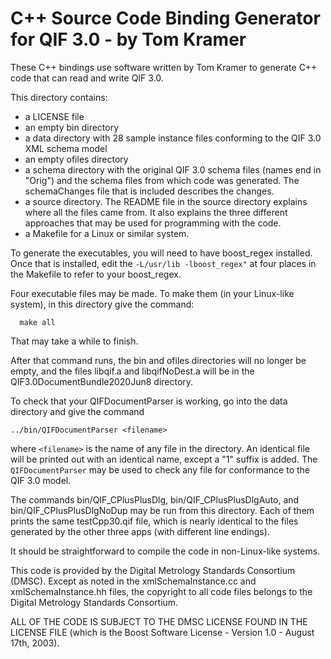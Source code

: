 # C++ Source Code Binding Generator for QIF 3.0 - by Tom Kramer

These C++ bindings use software written by Tom Kramer to generate C++ code that can read and write QIF 3.0. 

This directory contains: 

* a LICENSE file
* an empty bin directory
* a data directory with 28 sample instance files conforming to the QIF 3.0 XML schema model
* an empty ofiles directory
* a schema directory with the original QIF 3.0 schema files (names end in "Orig") and the schema files from which code was generated. The schemaChanges file that is included describes the changes.
* a source directory. The README file in the source directory explains where all the files came from. It also explains the three different approaches that may be used for programming with the code.
* a Makefile for a Linux or similar system.

To generate the executables, you will need to have boost_regex installed. Once that is installed, edit the `-L/usr/lib -lboost_regex"` at four places in the Makefile to refer to your boost_regex.

Four executable files may be made. To make them (in your Linux-like system), in this directory give the command:

```
  make all
```

That may take a while to finish.

After that command runs, the bin and ofiles directories will no longer be empty, and the files libqif.a and libqifNoDest.a will be in the QIF3.0DocumentBundle2020Jun8 directory.

To check that your QIFDocumentParser is working, go into the data directory and give the command

```
../bin/QIFDocumentParser <filename>

```

where `<filename>` is the name of any file in the directory. An identical file will be printed out with an identical name, except a "1" suffix is added. The `QIFDocumentParser` may be used to check any file for conformance to the QIF 3.0 model.

The commands bin/QIF_CPlusPlusDlg, bin/QIF_CPlusPlusDlgAuto, and bin/QIF_CPlusPlusDlgNoDup may be run from this directory. Each of them prints the same testCpp30.qif file, which is nearly identical to the files generated by the other three apps (with different line endings).

It should be straightforward to compile the code in non-Linux-like systems.

This code is provided by the Digital Metrology Standards Consortium (DMSC). Except as noted in the xmlSchemaInstance.cc and xmlSchemaInstance.hh files, the copyright to all code files belongs to the Digital Metrology Standards Consortium.

ALL OF THE CODE IS SUBJECT TO THE DMSC LICENSE FOUND IN THE LICENSE FILE
(which is the Boost Software License - Version 1.0 - August 17th, 2003).